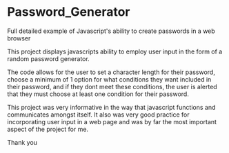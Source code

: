 # Password_Generator

Full detailed example of Javascript's ability to create passwords in a web browser

This project displays javascripts ability to employ user input in the form of a random password generator.

The code allows for the user to set a character length for their password, choose a minimum of 1 option for what conditions they want included in their password, and if they dont meet these conditions, the user is alerted that they must choose at least one condition for their password. 

This project was very informative in the way that javascript functions and communicates amongst itself. It also was very good practice for incorporating user input in a web page and was by far the most important aspect of the project for me.

Thank you
